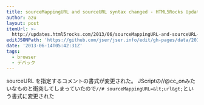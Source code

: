 ```yaml
---
title: sourceMappingURL and sourceURL syntax changed - HTML5Rocks Updates
author: azu
layout: post
itemUrl: >-
  http://updates.html5rocks.com/2013/06/sourceMappingURL-and-sourceURL-syntax-changed
editJSONPath: 'https://github.com/jser/jser.info/edit/gh-pages/data/2013/06/index.json'
date: '2013-06-14T05:42:31Z'
tags:
  - browser
  - デバック
---
```

sourceURL を指定するコメントの書式が変更された。
JScriptの//@cc_onみたいなものと衝突してしまっていたので`//# sourceMappingURL=&lt;url&gt;`という書式に変更された
